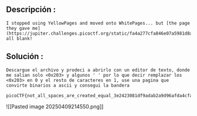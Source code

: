 
## Descripción :
	I stopped using YellowPages and moved onto WhitePages... but [the page they gave me](https://jupiter.challenges.picoctf.org/static/fa4a277cfa846e07a5981d8a19288a2e/whitepages.txt) is all blank!
## Solución :
	Descargue el archivo y prodeci a abrirlo con un editor de texto, donde me salian solo <0x203> y algunos ' ' por lo que decir remplazar los <0x203> en 0 y el resto de caracteres en 1, use una pagina que convirte binarios a ascii y consegui la bandera 

	picoCTF{not_all_spaces_are_created_equal_3e2423081df9adab2a9d96afda4cfad6}

![[Pasted image 20250409214550.png]]